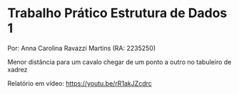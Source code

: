 # Trabalho Prático Estrutura de Dados 1
Por: Anna Carolina Ravazzi Martins (RA: 2235250)

Menor distância para um cavalo chegar de um ponto a outro no tabuleiro de xadrez

Relatório em vídeo: https://youtu.be/rR1akJZcdrc
